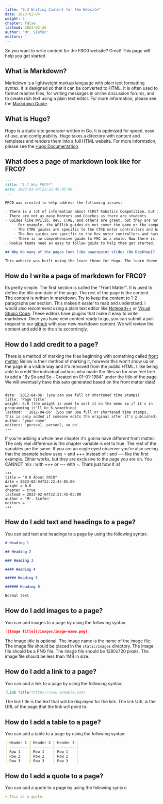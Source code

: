 ```yaml
---
title: "0.3 Writing Content for the Website"
date: 2023-02-04
weight: 3
chapter: false
lastmod: 2023-02-26
author: 'Mr. Siefen'
editors: ''
---
```


So you want to write content for the FRC0 website?  Great!  This page will help you get started.

## What is Markdown?

Markdown is a lightweight markup language with plain text formatting syntax.  It is designed so that it can be converted to HTML.  It is often used to format readme files, for writing messages in online discussion forums, and to create rich text using a plain text editor.  For more information, please see the [Markdown Guide](https://www.markdownguide.org/).

## What is Hugo?

Hugo is a static site generator written in Go.  It is optimized for speed, ease of use, and configurability.  Hugo takes a directory with content and templates and renders them into a full HTML website.  For more information, please see the [Hugo Documentation](https://gohugo.io/documentation/).

## What does a page of markdown look like for FRC0?

```markdown
---
title: "1.1 Why FRC0?"
date: 2023-02-04T22:22:45-05:00
---

FRC0 was created to help address the following issues:

- There is a lot of information about FIRST Robotics Competition, but it is spread out across many different websites and sources.
- There are not as many Mentors and Coaches as there are students.
- Guides like WPIlib, Rev, CTRE, and others are great, but they are not always easy to understand or they don't cover all the topics.
    - For example, the WPIlib guides do not cover the game or the competition.
    - The CTRE guides are specific to the CTRE motor controllers and hardware.
    - The Rev guides are specific to the Rev motor controllers and hardware.
    - There is no comprehensive guide to FRC as a whole. Now there is.
- Rookie teams need an easy to follow guide to help them get started.

## Why do many of the pages look like powerpoint slides (On Desktop)?

This website was built using the learn theme for Hugo. The learn theme is designed to look like powerpoint slides. This makes it easy to read and understand. The theme is also responsive, so it looks good on mobile devices. With this theme, we can focus on the content and not the design. Since the focus is on knowledge and information, the design is secondary. The biggest benefit of using Hugo and other SSG (static site generators) is new "posts" can be added to the site without having to rebuild the entire site. This makes it easy to add new content and keep the site up to date. If you are interested in learning about writing content for this site, please see the [Writing Content](/about/writing-content/) page.
```

## How do I write a page of markdown for FRC0?

Its pretty simple.  The first section is called the "Front Matter".  It is used to define the title and date of the page.  The rest of the page is the content.  The content is written in markdown. Try to keep the content to 1-2 paragraphs per section.  This makes it easier to read and understand. I would also recommend using a plain text editor like [Notepad++](https://notepad-plus-plus.org/) or [Visual Studio Code](https://code.visualstudio.com/).  These editors have plugins that make it easy to write markdown. Once you have new content ready to go, you can submit a pull request to our [github](https://github.com/frc0/frc0site) with your new markdown content. We will review the content and add it to the site accordingly.

## How do I add credit to a page?

There is a method of marking the files beginning with something called [front matter](https://gohugo.io/content-management/front-matter/). Below is their method of marking it, however this won't show up on the page in a visible way and it's removed from the public HTML. I like being able to credit the individual authors who made the files so for now feel free to add a "By So and So - Created on 01-01-1984" under the title of the page. We will eventually have this auto generated based on the front matter data!

```
---
date: '2012-04-06' (you can use full or shortened time stamps)
title: 'Page title'
weight: 6.0 (the weight is used to sort it on the menu so if it's in programming it'll be 6.something)
lastmod:  '2012-04-06' (you can use full or shortened time stamps, this is only added if someone edits the original after it's published)
author: 'your name'
editors: 'person1, person2, so on'
---
```

If you're adding a whole new chapter it's gonna have different front matter. The only real difference is the chapter variable is set to true. The rest of the variables are the same. If you are an eagle eyed observer you're also seeing that the example below uses = and +++ instead of : and --- like the first example. Either works, but they are exclusive to the page you are on. You CANNOT mix : with +++ or --- with =. Thats just how it is!

```
+++
title = "0.0 About FRC0"
date = 2023-02-04T22:22:45-05:00
weight = 0.0
chapter = true
lastmod = 2023-02-04T22:22:45-05:00
author = 'Mr. Siefen'
editors = ''
+++
```

## How do I add text and headings to a page?

You can add text and headings to a page by using the following syntax:

```markdown
# Heading 1

## Heading 2

### Heading 3

#### Heading 4

##### Heading 5

###### Heading 6

Normal text
```

## How do I add images to a page?

You can add images to a page by using the following syntax:

```markdown
![Image Title](/images/image-name.png)
```

The image title is optional.  The image name is the name of the image file.  The image file should be placed in the `static/images` directory.  The image file should be a PNG file.  The image file should be 1280x720 pixels.  The image file should be less than 1MB in size.

## How do I add a link to a page?

You can add a link to a page by using the following syntax:

```markdown
[Link Title](https://www.example.com)
```

The link title is the text that will be displayed for the link.  The link URL is the URL of the page that the link will point to.

## How do I add a table to a page?

You can add a table to a page by using the following syntax:

```markdown
| Header 1 | Header 2 | Header 3 |
| -------- | -------- | -------- |
| Row 1    | Row 1    | Row 1    |
| Row 2    | Row 2    | Row 2    |
| Row 3    | Row 3    | Row 3    |
```

## How do I add a quote to a page?

You can add a quote to a page by using the following syntax:

```markdown
> This is a quote.
```

